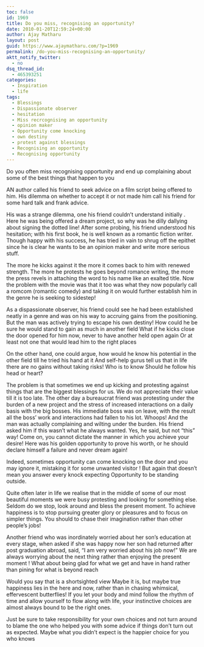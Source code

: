 ```yaml
---
toc: false
id: 1969
title: Do you miss, recognising an opportunity?
date: 2010-01-20T12:59:24+00:00
author: Ajay Matharu
layout: post
guid: https://www.ajaymatharu.com/?p=1969
permalink: /do-you-miss-recognising-an-opportunity/
aktt_notify_twitter:
  - no
dsq_thread_id:
  - 465393251
categories:
  - Inspiration
  - life
tags:
  - Blessings
  - Dispassionate observer
  - hesitation
  - Miss recrcognising an opportunity
  - opinion maker
  - Opportunity come knocking
  - own destiny
  - protest against blessings
  - Recognising an opportunity
  - Recognising opportunity
---
```

Do you often miss recognising opportunity and end up complaining about some of the best things that happen to you 

AN author called his friend to seek advice on a film script being offered to him. His dilemma on whether to accept it or not made him call his friend for some hard talk and frank advice.

His was a strange dilemma, one his friend couldn&#8217;t understand initially . Here he was being offered a dream project, so why was he dilly dallying about signing the dotted line! After some probing, his friend understood his hesitation; with his first book, he is well known as a romantic fiction writer. Though happy with his success, he has tried in vain to shrug off the epithet since he is clear he wants to be an opinion maker and write more serious stuff.

The more he kicks against it the more it comes back to him with renewed strength. The more he protests he goes beyond romance writing, the more the press revels in attaching the word to his name like an exalted title. Now the problem with the movie was that it too was what they now popularly call a romcom (romantic comedy) and taking it on would further establish him in the genre he is seeking to sidestep!

As a dispassionate observer, his friend could see he had been established neatly in a genre and was on his way to accruing gains from the positioning. But the man was actively trying to escape his own destiny! How could he be sure he would stand to gain as much in another field What if he kicks close the door opened for him now, never to have another held open again Or at least not one that would lead him to the right places
  
On the other hand, one could argue, how would he know his potential in the other field till he tried his hand at it And self-help gurus tell us that in life there are no gains without taking risks! Who is to know Should he follow his head or heart?

The problem is that sometimes we end up kicking and protesting against things that are the biggest blessings for us. We do not appreciate their value till it is too late. The other day a bureaucrat friend was protesting under the burden of a new project and the stress of increased interactions on a daily basis with the big bosses. His immediate boss was on leave, with the result all the boss&#8217; work and interactions had fallen to his lot. Whoops! And the man was actually complaining and wilting under the burden. His friend asked him if this wasn&#8217;t what he always wanted. Yes, he said, but not &#8220;this&#8221; way! Come on, you cannot dictate the manner in which you achieve your desire! Here was his golden opportunity to prove his worth, or he should declare himself a failure and never dream again!

Indeed, sometimes opportunity can come knocking on the door and you may ignore it, mistaking it for some unwanted visitor ! But again that doesn&#8217;t mean you answer every knock expecting Opportunity to be standing outside.

Quite often later in life we realise that in the middle of some of our most beautiful moments we were busy protesting and looking for something else. Seldom do we stop, look around and bless the present moment. To achieve happiness is to stop pursuing greater glory or pleasures and to focus on simpler things. You should to chase their imagination rather than other people&#8217;s jobs!

Another friend who was inordinately worried about her son&#8217;s education at every stage, when asked if she was happy now her son had returned after post graduation abroad, said, &#8220;I am very worried about his job now!&#8221; We are always worrying about the next thing rather than enjoying the present moment ! What about being glad for what we get and have in hand rather than pining for what is beyond reach
  
Would you say that is a shortsighted view Maybe it is, but maybe true happiness lies in the here and now, rather than in chasing whimsical, effervescent butterflies! If you let your body and mind follow the rhythm of time and allow yourself to flow along with life, your instinctive choices are almost always bound to be the right ones.

Just be sure to take responsibility for your own choices and not turn around to blame the one who helped you with some advice if things don&#8217;t turn out as expected. Maybe what you didn&#8217;t expect is the happier choice for you who knows
